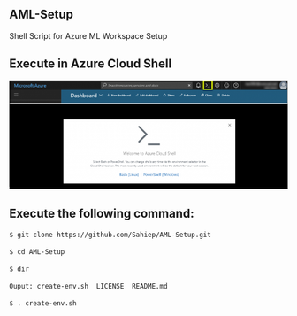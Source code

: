 ## AML-Setup
Shell Script for Azure ML Workspace Setup

## Execute in Azure Cloud Shell
![Azure Cloud Shell](https://github.com/Sahiep/AML-Setup/blob/master/images/AzureCloudShell.png)

## Execute the following command:
```sh
$ git clone https://github.com/Sahiep/AML-Setup.git
``` 
```sh
$ cd AML-Setup
``` 
```sh
$ dir
``` 
```sh
Ouput: create-env.sh  LICENSE  README.md
``` 

```sh
$ . create-env.sh
``` 

